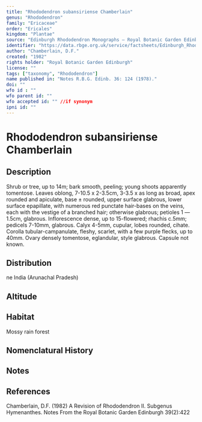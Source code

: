 ```yaml
---
title: "Rhododendron subansiriense Chamberlain"
genus: "Rhododendron"
family: "Ericaceae"
order: "Ericales"
kingdom: "Plantae"
source: "Edinburgh Rhododendron Monographs – Royal Botanic Garden Edinburgh"
identifier: "https://data.rbge.org.uk/service/factsheets/Edinburgh_Rhododendron_Monographs.xhtml"
author: "Chamberlain, D.F."
created: "1982"
rights holder: "Royal Botanic Garden Edinburgh"
license: ""
tags: ["taxonomy", "Rhododendron"]
name published in: "Notes R.B.G. Edinb. 36: 124 (1978)."
doi: ""
wfo id : ""
wfo parent id: ""
wfo accepted id: "" //if synonym                      
ipni id: ""
---
```


                       

# Rhododendron subansiriense Chamberlain

## Description
Shrub or tree, up to 14m; bark smooth, peeling; young shoots apparently tomentose. Leaves oblong, 7-10.5 x 2-3.5cm, 3-3.5 x as long as broad, apex rounded and apiculate, base ± rounded, upper surface glabrous, lower surface epapillate, with numerous red punctate hair-bases on the veins, each with the vestige of a branched hair; otherwise glabrous; petioles 1 —1.5cm, glabrous. Inflorescence dense, up to 15-flowered; rhachis c.5mm; pedicels 7-10mm, glabrous. Calyx 4-5mm, cupular, lobes rounded, cihate. Corolla tubular-campanulate, fleshy, scarlet, with a few purple flecks, up to 40mm. Ovary densely tomentose, eglandular, style glabrous. Capsule not known.

## Distribution
ne India (Arunachal Pradesh)

## Altitude


## Habitat
Mossy rain forest

## Nomenclatural History

                       
## Notes


## References

Chamberlain, D.F. (1982) A Revision of Rhododendron II. Subgenus Hymenanthes. Notes From the Royal Botanic Garden Edinburgh 39(2):422
